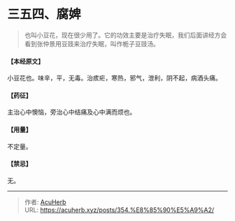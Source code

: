 # 三五四、腐婢


> 也叫小豆花，现在很少用了。它的功效主要是治疗失眠，我们后面讲经方会看到张仲景用豆豉来治疗失眠，叫作栀子豆豉汤。

#### 【本经原文】
小豆花也。味辛，平，无毒。治痎疟，寒热，邪气，泄利，阴不起，病酒头痛。
#### 【药征】
主治心中懊恼，旁治心中结痛及心中满而烦也。
#### 【用量】
不定量。
#### 【禁忌】
无。

---

> 作者: [AcuHerb](https://acuherb.xyz)  
> URL: https://acuherb.xyz/posts/354.%E8%85%90%E5%A9%A2/  

